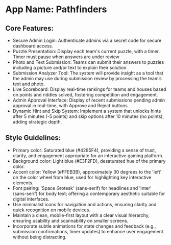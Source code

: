 # **App Name**: Pathfinders

## Core Features:

- Secure Admin Login: Authenticate admins via a secret code for secure dashboard access.
- Puzzle Presentation: Display each team's current puzzle, with a timer. Timer must pause when answers are under review
- Photo and Text Submission: Teams can submit their answers to puzzles including a picture and/or text to explain their solution.
- Submission Analyzer Tool: The system will provide insight as a tool that the admin may use during submission review by processing the team’s text and photo.
- Live Scoreboard: Display real-time rankings for teams and houses based on points and riddles solved, fostering competition and engagement.
- Admin Approval Interface: Display of recent submissions pending admin approval in real-time, with Approve and Reject buttons
- Dynamic Hint and Skip System: Implement a system that unlocks hints after 5 minutes (-5 points) and skip options after 10 minutes (no points), adding strategic depth.

## Style Guidelines:

- Primary color: Saturated blue (#4285F4), providing a sense of trust, clarity, and engagement appropriate for an interactive gaming platform.
- Background color: Light blue (#E3F2FD), desaturated hue of the primary color.
- Accent color: Yellow (#FFEB3B), approximately 30 degrees to the 'left' on the color wheel from blue, used for highlighting key interactive elements.
- Font pairing: 'Space Grotesk' (sans-serif) for headlines and 'Inter' (sans-serif) for body text; offering a contemporary aesthetic suitable for digital interfaces.
- Use minimalist icons for navigation and actions, ensuring clarity and quick recognition on mobile devices.
- Maintain a clean, mobile-first layout with a clear visual hierarchy, ensuring usability and scannability on smaller screens.
- Incorporate subtle animations for state changes and feedback (e.g., submission confirmations, timer updates) to enhance user engagement without being distracting.
